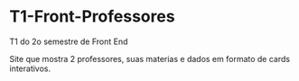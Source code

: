 # T1-Front-Professores
T1 do 2o semestre de Front End

Site que mostra 2 professores, suas materias e dados em formato de cards interativos.
